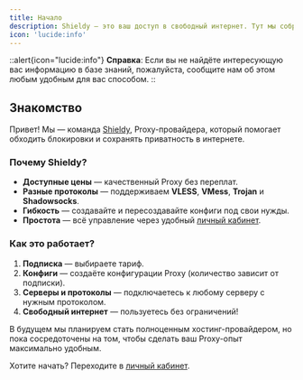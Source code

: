 ```yaml
---
title: Начало
description: Shieldy — это ваш доступ в свободный интернет. Тут мы собрали частые вопросы, проблемы и их возможные решения.
icon: 'lucide:info'
---
```


::alert{icon="lucide:info"}
**Справка**: Если вы не найдёте интересующую вас информацию в базе знаний, пожалуйста, сообщите нам об этом любым
удобным для вас способом.
::

## Знакомство

Привет! Мы — команда [Shieldy](https://shieldy.top), Proxy-провайдера, который помогает обходить блокировки и сохранять
приватность в интернете.

### Почему Shieldy?

- **Доступные цены** — качественный Proxy без переплат.
- **Разные протоколы** — поддерживаем **VLESS**, **VMess**, **Trojan** и **Shadowsocks**.
- **Гибкость** — создавайте и пересоздавайте конфиги под свои нужды.
- **Простота** — всё управление через удобный [личный кабинет](https://app.shieldy.top).

### Как это работает?

1. **Подписка** — выбираете тариф.
2. **Конфиги** — создаёте конфигурации Proxy (количество зависит от подписки).
3. **Серверы и протоколы** — подключаетесь к любому серверу с нужным протоколом.
4. **Свободный интернет** — пользуетесь без ограничений!

В будущем мы планируем стать полноценным хостинг-провайдером, но пока сосредоточены на том, чтобы сделать ваш Proxy-опыт
максимально удобным.

Хотите начать? Переходите в [личный кабинет](https://app.shieldy.top). 
